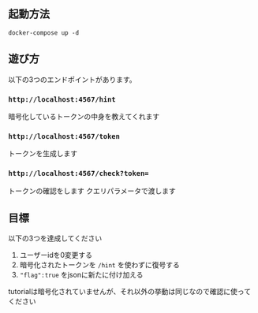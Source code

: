## 起動方法

```
docker-compose up -d
```

## 遊び方

以下の3つのエンドポイントがあります。

### `http://localhost:4567/hint` 

暗号化しているトークンの中身を教えてくれます

### `http://localhost:4567/token` 

トークンを生成します

### `http://localhost:4567/check?token=` 

トークンの確認をします クエリパラメータで渡します

## 目標

以下の3つを達成してください

1. ユーザーidを0変更する
2. 暗号化されたトークンを `/hint` を使わずに復号する
3. `"flag":true` をjsonに新たに付け加える

tutorialは暗号化されていませんが、それ以外の挙動は同じなので確認に使ってください
